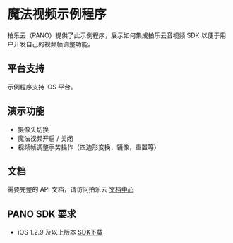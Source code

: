 # 魔法视频示例程序

拍乐云（PANO）提供了此示例程序，展示如何集成拍乐云音视频 SDK 以便于用户开发自己的视频帧调整功能。

## 平台支持

示例程序支持 iOS 平台。

## 演示功能

- 摄像头切换
- 魔法视频开启 / 关闭
- 视频帧调整手势操作（四边形变换，镜像，重置等）

## 文档

需要完整的 API 文档，请访问拍乐云 [文档中心](https://developer.pano.video/sdk/sdkapi/)

## PANO SDK 要求

- iOS 1.2.9 及以上版本 [SDK下载](https://developer.pano.video/download/#sdk)
